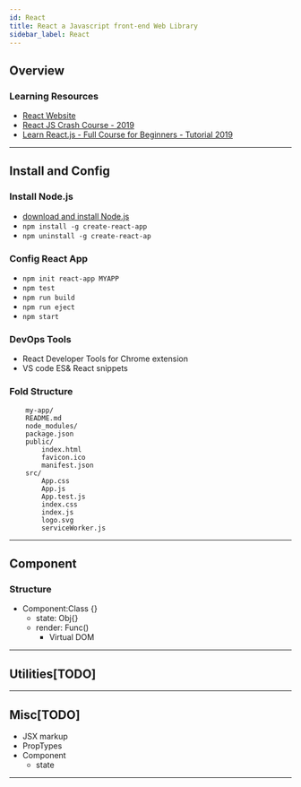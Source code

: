```yaml
---
id: React
title: React a Javascript front-end Web Library
sidebar_label: React
---
```


## Overview

### Learning Resources

- [React Website](https://reactjs.org/)
- [React JS Crash Course - 2019](https://www.youtube.com/watch?v=sBws8MSXN7A)
- [Learn React.js - Full Course for Beginners - Tutorial 2019](https://www.youtube.com/watch?v=DLX62G4lc44)

---

## Install and Config

### Install Node.js

- [download and install Node.js](https://nodejs.org/en/)
- `npm install -g create-react-app`
- `npm uninstall -g create-react-ap`

### Config React App

- `npm init react-app MYAPP`
- `npm test`
- `npm run build`
- `npm run eject`
- `npm start`

### DevOps Tools

- React Developer Tools for Chrome extension
- VS code ES& React snippets

### Fold Structure

        my-app/
        README.md
        node_modules/
        package.json
        public/
            index.html
            favicon.ico
            manifest.json
        src/
            App.css
            App.js
            App.test.js
            index.css
            index.js
            logo.svg
            serviceWorker.js

---

## Component

### Structure

- Component:Class {}
  - state: Obj{}
  - render: Func()
    - Virtual DOM

---

## Utilities[TODO]

---

## Misc[TODO]

- JSX markup
- PropTypes
- Component
  - state

---
